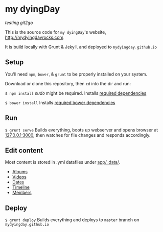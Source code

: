 my dyingDay
===

_testing git2go_

This is the source code for `my dyingDay`'s website, http://mydyingdayrocks.com.

It is build locally with Grunt & Jekyll, and deployed to `mydyingday.github.io`


## Setup

You'll need `npm`, `bower`, & `grunt` to be properly installed on your system. 

Download or clone this repository, then `cd` into the dir and run:

`$ npm install` *sudo* might be required. Installs [required dependencies](package.json)

`$ bower install` Installs [required bower dependencies](bower.json)


## Run

`$ grunt serve` Builds everything, boots up webserver and opens browser at [127.0.0.1:3000](http://127.0.0.1:3000), then watches for file changes and responds accordingly.


## Edit content

Most content is stored in .yml datafiles under [app/_data/](app/_data/).

* [Albums](app/_data/albums.yml)
* [Videos](app/_data/videos.yml)
* [Dates](app/_data/dates.yml)
* [Timeline](app/_data/timeline.yml)
* [Members](app/_data/members.yml)


## Deploy

`$ grunt deploy` Builds everything and deploys to `master` branch on `mydyingday.github.io`





